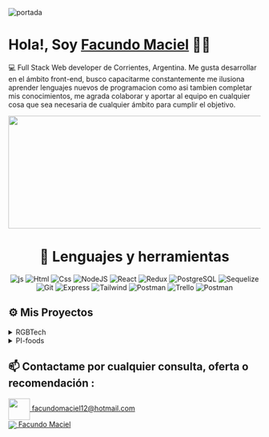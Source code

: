 ![portada](https://codeagepk.com/wp-content/uploads/2020/12/home-gif.gif)
# **Hola!, Soy [Facundo Maciel](https://www.linkedin.com/in/facundo-maciel-8843a7241/)** 👋🏻

💻
Full Stack Web developer de Corrientes, Argentina. Me gusta desarrollar en el ámbito front-end, busco capacitarme constantemente me ilusiona aprender lenguajes nuevos de programacion como asi tambien completar mis conocimientos, me agrada colaborar y aportar al equipo en cualquier cosa que sea necesaria de cualquier ámbito para cumplir el objetivo.

<div align="center" >
      <img align="center" src="https://datahouse.asia/wp-content/uploads/2020/08/19S3JhMtLGiacpNpziWGN1A.gif" width="600" height="225"  />
</div> 

<h1 align="center">🧰 Lenguajes y herramientas </h1>
<div align="center">
<img src="https://th.bing.com/th/id/R.6acd7cf7ed5cd21c484e5efae2ae251b?rik=HKqPgyjdMMyyYA&pid=ImgRaw&r=0" alt="js" width="50" height="50"/>
<img src="https://www.freepnglogos.com/uploads/html5-logo-png/html5-logo-html-icons-download-14.png" alt="Html" width="50" height="50"/>
<img src="https://mickboere.com/wp-content/uploads/2016/03/css-logo-150x150.png" alt="Css" width="50" height="50"/>
<img src="https://th.bing.com/th/id/R.d4ef22eb6cb472c013d77d9a7fabef0f?rik=Xq1ACH4aNhZLTQ&riu=http%3a%2f%2fcfile9.uf.tistory.com%2fimage%2f211B43475865B4201ECB84&ehk=S6ZSmEuQgXd5C0j1TVUeV0Lb4o1wSJw3CPtv8jkKidg%3d&risl=&pid=ImgRaw&r=0" alt="NodeJS" width="50" height="50"/>
<img src="https://cdn.icon-icons.com/icons2/2415/PNG/512/react_original_wordmark_logo_icon_146375.png" alt="React" width="50" height="50"/>
<img src="https://res.cloudinary.com/practicaldev/image/fetch/s--ANPq134a--/c_limit%2Cf_auto%2Cfl_progressive%2Cq_auto%2Cw_880/https://dev-to-uploads.s3.amazonaws.com/i/46o7580v06tbtukh2nek.png" alt="Redux" width="70" height="50"/>
<img src="https://cdn.icon-icons.com/icons2/2415/PNG/512/postgresql_plain_wordmark_logo_icon_146390.png" alt="PostgreSQL" width="70" height="50"/>
<img src="https://cdn.icon-icons.com/icons2/2415/PNG/512/sequelize_original_wordmark_logo_icon_146349.png" alt="Sequelize" width="80" height="60"/>
<img src="https://cdn.icon-icons.com/icons2/2415/PNG/512/git_plain_wordmark_logo_icon_146508.png" alt="Git" width="50" height="50"/>
<img src="https://miro.medium.com/max/1800/1*HTy1M1eFC7GoW6odSukQVw.png" alt="Express" width="80" height="50"/>
<img src="https://www.luckymedia.dev/_next/image?url=https:%2F%2Fcdn.sanity.io%2Fimages%2Fgnb2el0l%2Fproduction%2F4c39e4c1385465f63d4da4dd51b3ad8df9c3c8e7-1920x500.png&w=3840&q=75" alt="Tailwind" width="140" height="50"/>
<img src="https://blog.scottlogic.com/mmcalroy/assets/postmanLogo.png" alt="Postman" width="60" height="50"/>
<img src="https://th.bing.com/th/id/R.c656c6d6564696c93536b18b1ba17c96?rik=MOHmg6enYWUaFg&riu=http%3a%2f%2fblog.jandi.com%2fko%2fwp-content%2fuploads%2fsites%2f4%2f2018%2f11%2ftrello-logo-1024x315.png&ehk=K7626RpB8iy92muDI1leENL8DZjdKRaGs7hCY0DwBAY%3d&risl=&pid=ImgRaw&r=0" alt="Trello" width="90" height="50"/>
<img src="https://th.bing.com/th/id/R.ca70d96a25538b2971e5ab173e2e9e9d?rik=%2fPrr1m2N%2bVQaSA&pid=ImgRaw&r=0" alt="Postman" width="60" height="50"/>
</div>

## ⚙️ Mis Proyectos
<details>
  <summary> RGBTech</summary>

# <img align='center' src="https://github.com/Luem2/Luem2/raw/main/assets/logo-dibujo-2.png" width='100'/> RGBTech

### Descripción:

E-commerce de productos tecnologicos, con variedad pero mas orientado al publico gamer. Podras ver laptos, teclados, ofertas y registrarte para aprovecharlas, también tiene amplias funcionalidades para el administrador y mas cosas que podras ver aquí:

- **Link Deploy**: <a href='https://rgbtech.vercel.app/'>https://rgbtech.vercel.app/</a>
- **Link Repositorio**: <a href='https://github.com/RGBTech-PF/rgbtech'>https://github.com/RGBTech-PF/rgbtech</a>
  <a href='https://rgbtech.vercel.app/'>
  </a>

</details>

<details>
  <summary> PI-foods</summary>

# <img align='center' src="https://github.com/lvlaciel/Pi-Food/raw/main/cooking.png" width='100'/> App-Foods

### Descripción:

App de recetas de comidas de todo tipo, podras buscar, ordenar, filtrar y crear tu receta propia.

- **Link Repositorio**: <a href="https://github.com/lvlaciel/Pi-Food">https://github.com/lvlaciel/Pi-Food</a>
  <a href="https://github.com/lvlaciel/Pi-Food">
  </a>

</details>

## 📫 Contactame por cualquier consulta, oferta o recomendación :

<p>
    <a href="https://outlook.live.com/owa/">
      <img align="center" src="https://th.bing.com/th/id/R.83d81689402c8345a0b7d2a72233229c?rik=poOmtqDmhWW6oA&riu=http%3a%2f%2fdownload.seaicons.com%2ficons%2fiynque%2fios7-style%2f1024%2fMail-icon.png&ehk=nRKhQN0cECmGVPkpwDOdycjiAzdNe%2f%2btXwIMoSQ%2baxs%3d&risl=&pid=ImgRaw&r=0" width="43" height="43"/>
      facundomaciel12@hotmail.com
    </a>    
    <br>
    <a href="https://www.linkedin.com/in/facundo-maciel-8843a7241/">
      <img align="center" src="https://user-images.githubusercontent.com/76783198/182481396-19c89e94-f3ba-4e33-9df4-f5b7a094cf8f.svg"/>
      Facundo Maciel
    </a>
<p/>

